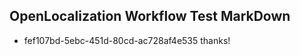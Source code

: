 ## OpenLocalization Workflow Test MarkDown
* fef107bd-5ebc-451d-80cd-ac728af4e535 thanks!

<!--HONumber=Sep16_HO1-->


